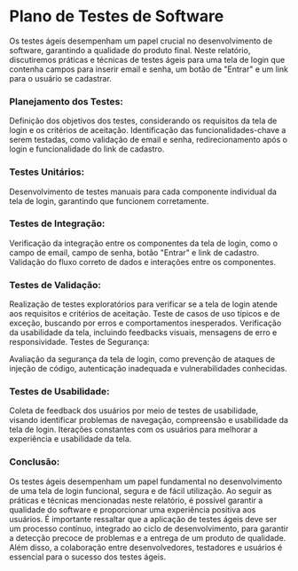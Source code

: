 # Plano de Testes de Software

Os testes ágeis desempenham um papel crucial no desenvolvimento de software, garantindo a qualidade do produto final. Neste relatório, discutiremos práticas e técnicas de testes ágeis para uma tela de login que contenha campos para inserir email e senha, um botão de "Entrar" e um link para o usuário se cadastrar.

### Planejamento dos Testes:

Definição dos objetivos dos testes, considerando os requisitos da tela de login e os critérios de aceitação.
Identificação das funcionalidades-chave a serem testadas, como validação de email e senha, redirecionamento após o login e funcionalidade do link de cadastro.

### Testes Unitários:

Desenvolvimento de testes manuais para cada componente individual da tela de login, garantindo que funcionem corretamente.

### Testes de Integração:

Verificação da integração entre os componentes da tela de login, como o campo de email, campo de senha, botão "Entrar" e link de cadastro.
Validação do fluxo correto de dados e interações entre os componentes.

### Testes de Validação:

Realização de testes exploratórios para verificar se a tela de login atende aos requisitos e critérios de aceitação.
Teste de casos de uso típicos e de exceção, buscando por erros e comportamentos inesperados.
Verificação da usabilidade da tela, incluindo feedbacks visuais, mensagens de erro e responsividade.
Testes de Segurança:

Avaliação da segurança da tela de login, como prevenção de ataques de injeção de código, autenticação inadequada e vulnerabilidades conhecidas.

### Testes de Usabilidade:

Coleta de feedback dos usuários por meio de testes de usabilidade, visando identificar problemas de navegação, compreensão e usabilidade da tela de login.
Iterações constantes com os usuários para melhorar a experiência e usabilidade da tela.

### Conclusão:

Os testes ágeis desempenham um papel fundamental no desenvolvimento de uma tela de login funcional, segura e de fácil utilização. Ao seguir as práticas e técnicas mencionadas neste relatório, é possível garantir a qualidade do software e proporcionar uma experiência positiva aos usuários. É importante ressaltar que a aplicação de testes ágeis deve ser um processo contínuo, integrado ao ciclo de desenvolvimento, para garantir a detecção precoce de problemas e a entrega de um produto de qualidade. Além disso, a colaboração entre desenvolvedores, testadores e usuários é essencial para o sucesso dos testes ágeis.



